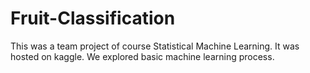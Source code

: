 # Fruit-Classification

This was a team project of course Statistical Machine Learning. It was hosted on kaggle. We explored basic machine learning process.
